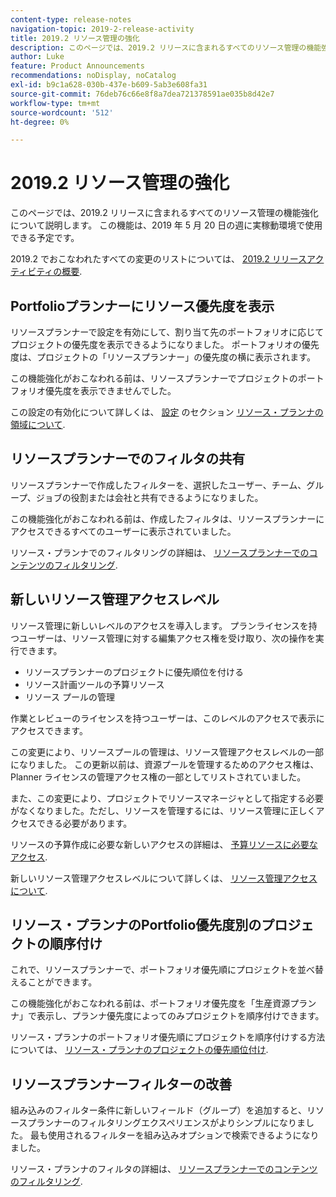 ```yaml
---
content-type: release-notes
navigation-topic: 2019-2-release-activity
title: 2019.2 リソース管理の強化
description: このページでは、2019.2 リリースに含まれるすべてのリソース管理の機能強化について説明します。 この機能は、2019 年 5 月 20 日の週に実稼動環境で使用できる予定です。
author: Luke
feature: Product Announcements
recommendations: noDisplay, noCatalog
exl-id: b9c1a628-030b-437e-b609-5ab3e608fa31
source-git-commit: 76deb76c66e8f8a7dea721378591ae035b8d42e7
workflow-type: tm+mt
source-wordcount: '512'
ht-degree: 0%

---
```


# 2019.2 リソース管理の強化

このページでは、2019.2 リリースに含まれるすべてのリソース管理の機能強化について説明します。 この機能は、2019 年 5 月 20 日の週に実稼動環境で使用できる予定です。

2019.2 でおこなわれたすべての変更のリストについては、 [2019.2 リリースアクティビティの概要](../../../../product-announcements/product-releases/quarterly-release-archive/2019.2-release-activity/2019.2-release-activity-overview.md).

## Portfolioプランナーにリソース優先度を表示

リソースプランナーで設定を有効にして、割り当て先のポートフォリオに応じてプロジェクトの優先度を表示できるようになりました。 ポートフォリオの優先度は、プロジェクトの「リソースプランナー」の優先度の横に表示されます。

この機能強化がおこなわれる前は、リソースプランナーでプロジェクトのポートフォリオ優先度を表示できませんでした。

この設定の有効化について詳しくは、 [設定](../../../../resource-mgmt/resource-planning/resource-planner-navigation.md#settings) のセクション [リソース・プランナの領域について](../../../../resource-mgmt/resource-planning/resource-planner-navigation.md).

## リソースプランナーでのフィルタの共有

リソースプランナーで作成したフィルターを、選択したユーザー、チーム、グループ、ジョブの役割または会社と共有できるようになりました。

この機能強化がおこなわれる前は、作成したフィルタは、リソースプランナーにアクセスできるすべてのユーザーに表示されていました。

リソース・プランナでのフィルタリングの詳細は、 [リソースプランナーでのコンテンツのフィルタリング](../../../../resource-mgmt/resource-planning/filter-resource-planner.md).

## 新しいリソース管理アクセスレベル

リソース管理に新しいレベルのアクセスを導入します。 プランライセンスを持つユーザーは、リソース管理に対する編集アクセス権を受け取り、次の操作を実行できます。

* リソースプランナーのプロジェクトに優先順位を付ける
* リソース計画ツールの予算リソース
* リソース プールの管理

作業とレビューのライセンスを持つユーザーは、このレベルのアクセスで表示にアクセスできます。

この変更により、リソースプールの管理は、リソース管理アクセスレベルの一部になりました。 この更新以前は、資源プールを管理するためのアクセス権は、Planner ライセンスの管理アクセス権の一部としてリストされていました。

また、この変更により、プロジェクトでリソースマネージャとして指定する必要がなくなりました。ただし、リソースを管理するには、リソース管理に正しくアクセスできる必要があります。

リソースの予算作成に必要な新しいアクセスの詳細は、 [予算リソースに必要なアクセス](../../../../resource-mgmt/resource-planning/access-needed-to-budget-resources.md).

新しいリソース管理アクセスレベルについて詳しくは、 [リソース管理アクセスについて](../../../../administration-and-setup/add-users/configure-and-grant-access/grant-access-resource-management.md).

## リソース・プランナのPortfolio優先度別のプロジェクトの順序付け

これで、リソースプランナーで、ポートフォリオ優先順にプロジェクトを並べ替えることができます。

この機能強化がおこなわれる前は、ポートフォリオ優先度を「生産資源プランナ」で表示し、プランナ優先度によってのみプロジェクトを順序付けできます。

リソース・プランナのポートフォリオ優先順にプロジェクトを順序付けする方法については、 [リソース・プランナのプロジェクトの優先順位付け](../../../../resource-mgmt/resource-planning/prioritize-projects-resource-planner.md).

## リソースプランナーフィルターの改善

組み込みのフィルター条件に新しいフィールド（グループ）を追加すると、リソースプランナーのフィルタリングエクスペリエンスがよりシンプルになりました。 最も使用されるフィルターを組み込みオプションで検索できるようになりました。

リソース・プランナのフィルタの詳細は、 [リソースプランナーでのコンテンツのフィルタリング](../../../../resource-mgmt/resource-planning/filter-resource-planner.md).

